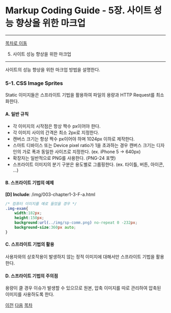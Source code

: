 Markup Coding Guide - 5장. 사이트 성능 향상을 위한 마크업
===

---

[목차로 이동](http://overtimeman.tistory.com/entry/Markup-Coding-Guide#article)

5. 사이트 성능 향상을 위한 마크업
---

사이트의 성능 향상을 위한 마크업 방법을 설명한다.

### 5-1. CSS Image Sprites

Static 이미지들은 스프라이트 기법을 활용하여 파일의 용량과 HTTP Request를 최소화한다.

#### A. 일반 규칙

- 각 이미지의 시작점은 항상 짝수 px이어야 한다.
- 각 이미지 사이의 간격은 최소 2px로 지정한다.
- 캔버스 크기는 항상 짝수 px이어야 하며 1024px 이하로 제작한다.
- 스마트 디바이스 또는 Device pixel ratio가 1을 초과하는 경우 캔버스 크기는 디자인의 가로 폭과 동일한 사이즈로 지정한다. (ex. iPhone 5 → 640px)
- 확장자는 일반적으로 PNG를 사용한다. (PNG-24 포맷)
- 스프라이트 이미지의 분기 구분은 용도별로 그룹핑한다. (ex. 타이틀, 버튼, 아이콘, ...)

#### B. 스프라이트 기법의 예제

**[D] Include**: /img/003-chapter1-3-F-a.html

```css
/* 컴퓨터 이미지를 예로 들었을 경우 */
.img-exam{
	width:182px;
	height:150px;
	background:url(../img/sp-comm.png) no-repeat 0 -232px;
	background-size:360px auto;
}
```

#### C. 스프라이트 기법의 활용

사용자와의 상호작용이 발생하지 않는 정적 이미지에 대해서만 스프라이트 기법을 활용한다.

#### D. 스프라이트 기법의 주의점

용량이 클 경우 이슈가 발생할 수 있으므로 원본, 압축 이미지를 따로 관리하여 압축된 이미지를 사용하도록 한다.

[이전](http://overtimeman.tistory.com/entry/Markup-Coding-Guide-Chapter4#article) [다음](http://overtimeman.tistory.com/entry/Markup-Coding-Guide-Appendix#article) [목차](http://overtimeman.tistory.com/entry/Markup-Coding-Guide#article)  